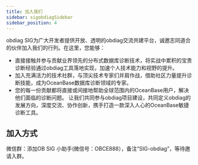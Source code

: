 ```yaml
---
title: 加入我们
sidebar: sigobdiagSidebar
sidebar_position: 4
---
```


obdiag SIG为广大开发者提供开放、透明的obdiag交流共建平台，诚邀志同道合的伙伴加入我们的行列。在这里，您能够：
- 直接接触并参与贡献业界领先的分布式数据库诊断技术，将实战中累积的宝贵诊断经验通过obdiag工具落地实现，加速个人技术能力和视野的提升。
- 加入充满活力的技术社群，与顶尖技术专家们并肩作战，借助社区力量提升诊断技能，成为OceanBase数据库诊断领域的专家。
- 您的每一份贡献都将直接或间接地帮助全球范围内的OceanBase用户，解决他们面临的诊断问题。
让我们共同参与obdiag项目建设，共同定义obdiag的发展方向，深度交流、协作创新，携手打造一款深入人心的OceanBase敏捷诊断工具。

## 加入方式
微信群：添加OB SIG 小助手(微信号：OBCE888），备注“SIG-obdiag”，等待邀请入群。

